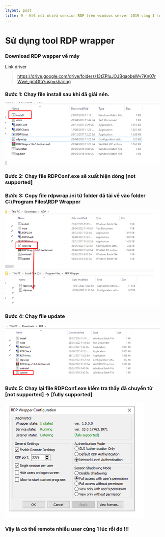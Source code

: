 ```yaml
---
layout: post
title: 9 - Kết nối nhiều session RDP trên windows server 2019 cùng 1 lúc
---
```


# Sử dụng tool RDP wrapper

### Download RDP wapper về máy
Link driver
> https://drive.google.com/drive/folders/13tZPIuJOJBqaobeWv7Kn07rWwe_gmGtq?usp=sharing


### Bước 1: Chạy file install sau khi đã giải nén.
![images](/images/rdp-1.png )

### Bước 2: Chạy file RDPConf.exe sẽ xuất hiện dòng [not supported]

### Bước 3: Copy file rdpwrap.ini từ folder đã tải về vào folder C:\Program Files\RDP Wrapper
![images](/images/rdp-2.png )

### Bước 4: Chạy file update 
![images](/images/rdp-3.png )

### Bước 5: Chạy lại file RDPConf.exe kiểm tra thấy đã chuyển từ [not supported] -> [fully supported]
![images](/images/rdp-4.png )

### Vậy là có thể remote nhiều user cùng 1 lúc rồi đó !!!